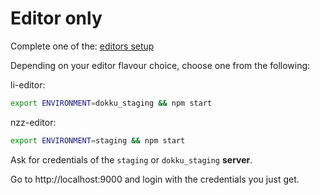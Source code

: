 # Editor only

Complete one of the: [editors setup](../editors.md#setup)

Depending on your editor flavour choice, choose one from the following:

li-editor:
```bash
export ENVIRONMENT=dokku_staging && npm start
```
nzz-editor:
```bash
export ENVIRONMENT=staging && npm start
```
Ask for credentials of the `staging` or `dokku_staging` **server**.

Go to http://localhost:9000 and login with the credentials you just get.